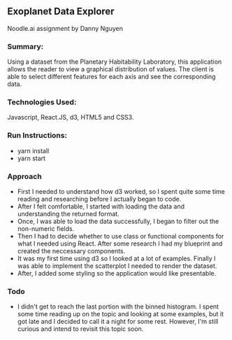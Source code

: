 ## Exoplanet Data Explorer

Noodle.ai assignment by Danny Nguyen

### Summary:

Using a dataset from the Planetary Habitability Laboratory, this application allows the reader to view a graphical distribution of values. The client is able to select different features for each axis and see the corresponding data.

### Technologies Used:

Javascript, React.JS, d3, HTML5 and CSS3.

### Run Instructions:

- yarn install
- yarn start

### Approach

- First I needed to understand how d3 worked, so I spent quite some time reading and researching before I actually began to code.
- After I felt comfortable, I started with loading the data and understanding the returned format.
- Once, I was able to load the data successfully, I began to filter out the non-numeric fields.
- Then I had to decide whether to use class or functional components for what I needed using React. After some research I had my blueprint and created the neccessary components.
- It was my first time using d3 so I looked at a lot of examples. Finally I was able to implement the scatterplot I needed to render the dataset.
- After, I added some styling so the application would like presentable.

### Todo

- I didn't get to reach the last portion with the binned histogram. I spent some time reading up on the topic and looking at some examples, but it got late and I decided to call it a night for some rest. However, I'm still curious and intend to revisit this topic soon.
